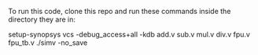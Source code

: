 To run this code, clone this repo and run these commands inside the directory they are in:

setup-synopsys
vcs -debug_access+all -kdb add.v sub.v mul.v div.v fpu.v fpu_tb.v
./simv -no_save
